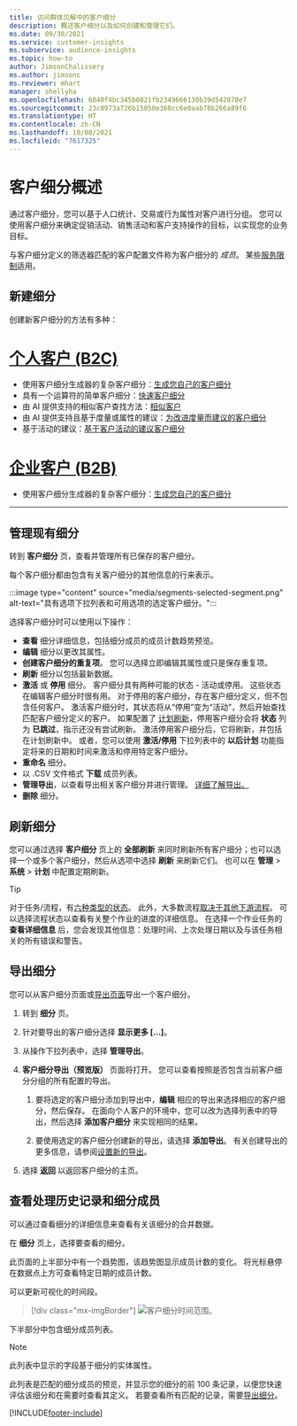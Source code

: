 ```yaml
---
title: 访问群体见解中的客户细分
description: 概述客户细分以及如何创建和管理它们。
ms.date: 09/30/2021
ms.service: customer-insights
ms.subservice: audience-insights
ms.topic: how-to
author: JimsonChalissery
ms.author: jimsonc
ms.reviewer: mhart
manager: shellyha
ms.openlocfilehash: 6840f4bc345b0821fb2349666130b39d542878e7
ms.sourcegitcommit: 23c8973a726b15050e368cc6e0aab78b266a89f6
ms.translationtype: HT
ms.contentlocale: zh-CN
ms.lasthandoff: 10/08/2021
ms.locfileid: "7617325"
---
```

# <a name="segments-overview"></a>客户细分概述

通过客户细分，您可以基于人口统计、交易或行为属性对客户进行分组。 您可以使用客户细分来确定促销活动、销售活动和客户支持操作的目标，以实现您的业务目标。

与客户细分定义的筛选器匹配的客户配置文件称为客户细分的 *成员*。 某些[服务限制](service-limits.md)适用。

## <a name="create-a-new-segment"></a>新建细分

创建新客户细分的方法有多种： 

# <a name="individual-customers-b2c"></a>[个人客户 (B2C)](#tab/b2c)

- 使用客户细分生成器的复杂客户细分：[生成您自己的客户细分](segment-builder.md#create-a-new-segment) 
- 具有一个运算符的简单客户细分：[快速客户细分](segment-builder.md#quick-segments) 
- 由 AI 提供支持的相似客户查找方法：[相似客户](find-similar-customer-segments.md) 
- 由 AI 提供支持且基于度量或属性的建议：[为改进度量而建议的客户细分](suggested-segments.md) 
- 基于活动的建议：[基于客户活动的建议客户细分](suggested-segments-activity.md) 

# <a name="business-accounts-b2b"></a>[企业客户 (B2B)](#tab/b2b)

- 使用客户细分生成器的复杂客户细分：[生成您自己的客户细分](segment-builder.md#create-a-new-segment)

---

## <a name="manage-existing-segments"></a>管理现有细分

转到 **客户细分** 页，查看并管理所有已保存的客户细分。

每个客户细分都由包含有关客户细分的其他信息的行来表示。

:::image type="content" source="media/segments-selected-segment.png" alt-text="具有选项下拉列表和可用选项的选定客户细分。":::

选择客户细分时可以使用以下操作：

- **查看** 细分详细信息，包括细分成员的成员计数趋势预览。
- **编辑** 细分以更改其属性。
- **创建客户细分的重复项**。 您可以选择立即编辑其属性或只是保存重复项。
- **刷新** 细分以包括最新数据。
- **激活** 或 **停用** 细分。 客户细分具有两种可能的状态 - 活动或停用。 这些状态在编辑客户细分时很有用。 对于停用的客户细分，存在客户细分定义，但不包含任何客户。 激活客户细分时，其状态将从“停用”变为“活动”，然后开始查找匹配客户细分定义的客户。 如果配置了 [计划刷新](system.md#schedule-tab)，停用客户细分会将 **状态** 列为 **已跳过**，指示还没有尝试刷新。 激活停用客户细分后，它将刷新，并包括在计划刷新中。
  或者，您可以使用 **激活/停用** 下拉列表中的 **以后计划** 功能指定将来的日期和时间来激活和停用特定客户细分。
- **重命名** 细分。
- 以 .CSV 文件格式 **下载** 成员列表。
- **管理导出**，以查看导出相关客户细分并进行管理。 [详细了解导出。](export-destinations.md)
- **删除** 细分。

## <a name="refresh-segments"></a>刷新细分

您可以通过选择 **客户细分** 页上的 **全部刷新** 来同时刷新所有客户细分；也可以选择一个或多个客户细分，然后从选项中选择 **刷新** 来刷新它们。 也可以在 **管理** > **系统** > **计划** 中配置定期刷新。

> [!TIP]
> 对于任务/流程，有[六种类型的状态](system.md#status-types)。 此外，大多数流程[取决于其他下游流程](system.md#refresh-policies)。 可以选择流程状态以查看有关整个作业的进度的详细信息。 在选择一个作业任务的 **查看详细信息** 后，您会发现其他信息：处理时间、上次处理日期以及与该任务相关的所有错误和警告。

## <a name="export-segments"></a>导出细分

您可以从客户细分页面或[导出页面](export-destinations.md)导出一个客户细分。 

1. 转到 **细分** 页。

1. 针对要导出的客户细分选择 **显示更多 [...]**。

1. 从操作下拉列表中，选择 **管理导出**。

1. **客户细分导出（预览版）** 页面将打开。 您可以查看按照是否包含当前客户细分分组的所有配置的导出。

   1. 要将选定的客户细分添加到导出中，**编辑** 相应的导出来选择相应的客户细分，然后保存。 在面向个人客户的环境中，您可以改为选择列表中的导出，然后选择 **添加客户细分** 来实现相同的结果。

   1. 要使用选定的客户细分创建新的导出，请选择 **添加导出**。 有关创建导出的更多信息，请参阅[设置新的导出](export-destinations.md#set-up-a-new-export)。

1. 选择 **返回** 以返回客户细分的主页。

## <a name="view-processing-history-and-segment-members"></a>查看处理历史记录和细分成员

可以通过查看细分的详细信息来查看有关该细分的合并数据。

在 **细分** 页上，选择要查看的细分。

此页面的上半部分中有一个趋势图，该趋势图显示成员计数的变化。 将光标悬停在数据点上方可查看特定日期的成员计数。

可以更新可视化的时间段。

> [!div class="mx-imgBorder"]
> ![客户细分时间范围。](media/segment-time-range.png "细分时间范围")

下半部分中包含细分成员列表。

> [!NOTE]
> 此列表中显示的字段基于细分的实体属性。
>
>此列表是匹配的细分成员的预览，并显示您的细分的前 100 条记录，以便您快速评估该细分和在需要时查看其定义。 若要查看所有匹配的记录，需要[导出细分](export-destinations.md)。

[!INCLUDE[footer-include](../includes/footer-banner.md)] 
